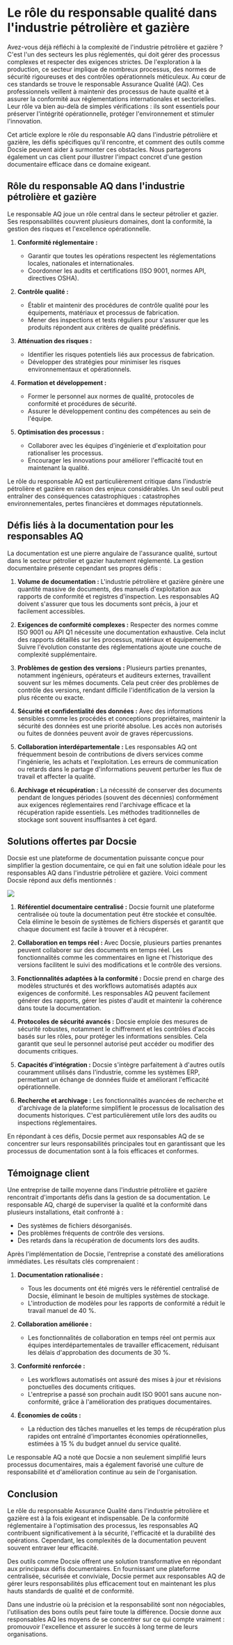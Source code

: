 # Le rôle du responsable qualité dans l'industrie pétrolière et gazière

Avez-vous déjà réfléchi à la complexité de l'industrie pétrolière et gazière ? C'est l'un des secteurs les plus réglementés, qui doit gérer des processus complexes et respecter des exigences strictes. De l'exploration à la production, ce secteur implique de nombreux processus, des normes de sécurité rigoureuses et des contrôles opérationnels méticuleux. Au cœur de ces standards se trouve le responsable Assurance Qualité (AQ). Ces professionnels veillent à maintenir des processus de haute qualité et à assurer la conformité aux réglementations internationales et sectorielles. Leur rôle va bien au-delà de simples vérifications : ils sont essentiels pour préserver l'intégrité opérationnelle, protéger l'environnement et stimuler l'innovation.

Cet article explore le rôle du responsable AQ dans l'industrie pétrolière et gazière, les défis spécifiques qu'il rencontre, et comment des outils comme Docsie peuvent aider à surmonter ces obstacles. Nous partagerons également un cas client pour illustrer l'impact concret d'une gestion documentaire efficace dans ce domaine exigeant.

## Rôle du responsable AQ dans l'industrie pétrolière et gazière

Le responsable AQ joue un rôle central dans le secteur pétrolier et gazier. Ses responsabilités couvrent plusieurs domaines, dont la conformité, la gestion des risques et l'excellence opérationnelle.

1. **Conformité réglementaire :**
   * Garantir que toutes les opérations respectent les réglementations locales, nationales et internationales.
   * Coordonner les audits et certifications (ISO 9001, normes API, directives OSHA).

2. **Contrôle qualité :**
   * Établir et maintenir des procédures de contrôle qualité pour les équipements, matériaux et processus de fabrication.
   * Mener des inspections et tests réguliers pour s'assurer que les produits répondent aux critères de qualité prédéfinis.

3. **Atténuation des risques :**
   * Identifier les risques potentiels liés aux processus de fabrication.
   * Développer des stratégies pour minimiser les risques environnementaux et opérationnels.

4. **Formation et développement :**
   * Former le personnel aux normes de qualité, protocoles de conformité et procédures de sécurité.
   * Assurer le développement continu des compétences au sein de l'équipe.

5. **Optimisation des processus :**
   * Collaborer avec les équipes d'ingénierie et d'exploitation pour rationaliser les processus.
   * Encourager les innovations pour améliorer l'efficacité tout en maintenant la qualité.

Le rôle du responsable AQ est particulièrement critique dans l'industrie pétrolière et gazière en raison des enjeux considérables. Un seul oubli peut entraîner des conséquences catastrophiques : catastrophes environnementales, pertes financières et dommages réputationnels.

## Défis liés à la documentation pour les responsables AQ

La documentation est une pierre angulaire de l'assurance qualité, surtout dans le secteur pétrolier et gazier hautement réglementé. La gestion documentaire présente cependant ses propres défis :

1. **Volume de documentation :** L'industrie pétrolière et gazière génère une quantité massive de documents, des manuels d'exploitation aux rapports de conformité et registres d'inspection. Les responsables AQ doivent s'assurer que tous les documents sont précis, à jour et facilement accessibles.

2. **Exigences de conformité complexes :** Respecter des normes comme ISO 9001 ou API Q1 nécessite une documentation exhaustive. Cela inclut des rapports détaillés sur les processus, matériaux et équipements. Suivre l'évolution constante des réglementations ajoute une couche de complexité supplémentaire.

3. **Problèmes de gestion des versions :** Plusieurs parties prenantes, notamment ingénieurs, opérateurs et auditeurs externes, travaillent souvent sur les mêmes documents. Cela peut créer des problèmes de contrôle des versions, rendant difficile l'identification de la version la plus récente ou exacte.

4. **Sécurité et confidentialité des données :** Avec des informations sensibles comme les procédés et conceptions propriétaires, maintenir la sécurité des données est une priorité absolue. Les accès non autorisés ou fuites de données peuvent avoir de graves répercussions.

5. **Collaboration interdépartementale :** Les responsables AQ ont fréquemment besoin de contributions de divers services comme l'ingénierie, les achats et l'exploitation. Les erreurs de communication ou retards dans le partage d'informations peuvent perturber les flux de travail et affecter la qualité.

6. **Archivage et récupération :** La nécessité de conserver des documents pendant de longues périodes (souvent des décennies) conformément aux exigences réglementaires rend l'archivage efficace et la récupération rapide essentiels. Les méthodes traditionnelles de stockage sont souvent insuffisantes à cet égard.

## Solutions offertes par Docsie

Docsie est une plateforme de documentation puissante conçue pour simplifier la gestion documentaire, ce qui en fait une solution idéale pour les responsables AQ dans l'industrie pétrolière et gazière. Voici comment Docsie répond aux défis mentionnés :

![](https://cdn.docsie.io/workspace_PxAvC1Uenuc7ad6H3/doc_wn84Jkoc6hIMTO2eE/file_F1TpTXd7AFYoSrPvt/image_2ba07996-b5ee-66aa-fee3-f88d6b40b3b5.jpg)

1. **Référentiel documentaire centralisé :** Docsie fournit une plateforme centralisée où toute la documentation peut être stockée et consultée. Cela élimine le besoin de systèmes de fichiers dispersés et garantit que chaque document est facile à trouver et à récupérer.

2. **Collaboration en temps réel :** Avec Docsie, plusieurs parties prenantes peuvent collaborer sur des documents en temps réel. Les fonctionnalités comme les commentaires en ligne et l'historique des versions facilitent le suivi des modifications et le contrôle des versions.

3. **Fonctionnalités adaptées à la conformité :** Docsie prend en charge des modèles structurés et des workflows automatisés adaptés aux exigences de conformité. Les responsables AQ peuvent facilement générer des rapports, gérer les pistes d'audit et maintenir la cohérence dans toute la documentation.

4. **Protocoles de sécurité avancés :** Docsie emploie des mesures de sécurité robustes, notamment le chiffrement et les contrôles d'accès basés sur les rôles, pour protéger les informations sensibles. Cela garantit que seul le personnel autorisé peut accéder ou modifier des documents critiques.

5. **Capacités d'intégration :** Docsie s'intègre parfaitement à d'autres outils couramment utilisés dans l'industrie, comme les systèmes ERP, permettant un échange de données fluide et améliorant l'efficacité opérationnelle.

6. **Recherche et archivage :** Les fonctionnalités avancées de recherche et d'archivage de la plateforme simplifient le processus de localisation des documents historiques. C'est particulièrement utile lors des audits ou inspections réglementaires.

En répondant à ces défis, Docsie permet aux responsables AQ de se concentrer sur leurs responsabilités principales tout en garantissant que les processus de documentation sont à la fois efficaces et conformes.

## Témoignage client

Une entreprise de taille moyenne dans l'industrie pétrolière et gazière rencontrait d'importants défis dans la gestion de sa documentation. Le responsable AQ, chargé de superviser la qualité et la conformité dans plusieurs installations, était confronté à :

* Des systèmes de fichiers désorganisés.
* Des problèmes fréquents de contrôle des versions.
* Des retards dans la récupération de documents lors des audits.

Après l'implémentation de Docsie, l'entreprise a constaté des améliorations immédiates. Les résultats clés comprenaient :

1. **Documentation rationalisée :**
   * Tous les documents ont été migrés vers le référentiel centralisé de Docsie, éliminant le besoin de multiples systèmes de stockage.
   * L'introduction de modèles pour les rapports de conformité a réduit le travail manuel de 40 %.

2. **Collaboration améliorée :**
   * Les fonctionnalités de collaboration en temps réel ont permis aux équipes interdépartementales de travailler efficacement, réduisant les délais d'approbation des documents de 30 %.

3. **Conformité renforcée :**
   * Les workflows automatisés ont assuré des mises à jour et révisions ponctuelles des documents critiques.
   * L'entreprise a passé son prochain audit ISO 9001 sans aucune non-conformité, grâce à l'amélioration des pratiques documentaires.

4. **Économies de coûts :**
   * La réduction des tâches manuelles et les temps de récupération plus rapides ont entraîné d'importantes économies opérationnelles, estimées à 15 % du budget annuel du service qualité.

Le responsable AQ a noté que Docsie a non seulement simplifié leurs processus documentaires, mais a également favorisé une culture de responsabilité et d'amélioration continue au sein de l'organisation.

## Conclusion

Le rôle du responsable Assurance Qualité dans l'industrie pétrolière et gazière est à la fois exigeant et indispensable. De la conformité réglementaire à l'optimisation des processus, les responsables AQ contribuent significativement à la sécurité, l'efficacité et la durabilité des opérations. Cependant, les complexités de la documentation peuvent souvent entraver leur efficacité.

Des outils comme Docsie offrent une solution transformative en répondant aux principaux défis documentaires. En fournissant une plateforme centralisée, sécurisée et conviviale, Docsie permet aux responsables AQ de gérer leurs responsabilités plus efficacement tout en maintenant les plus hauts standards de qualité et de conformité.

Dans une industrie où la précision et la responsabilité sont non négociables, l'utilisation des bons outils peut faire toute la différence. Docsie donne aux responsables AQ les moyens de se concentrer sur ce qui compte vraiment : promouvoir l'excellence et assurer le succès à long terme de leurs organisations.